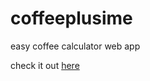 # coffeeplusime
easy coffee calculator web app

check it out [here](https://coffeeplusime.herokuapp.com/)
